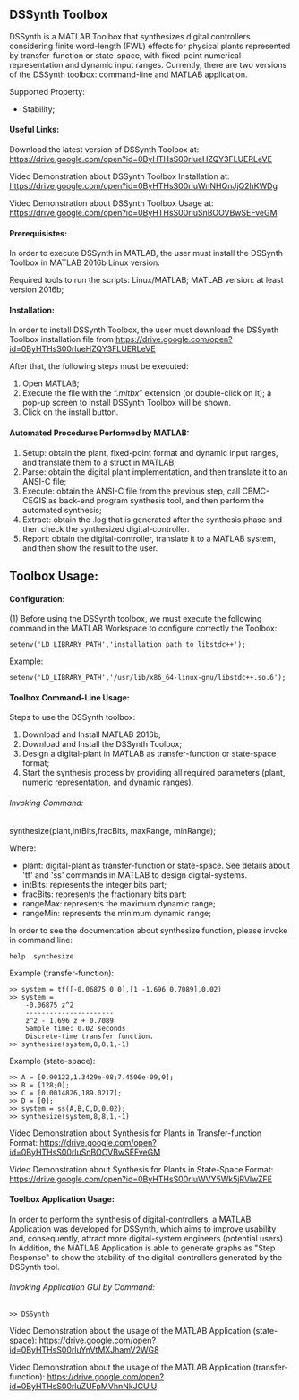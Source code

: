 ## DSSynth Toolbox

DSSynth is a MATLAB Toolbox that synthesizes digital controllers considering finite word-length (FWL) effects for physical plants represented by transfer-function or state-space, with fixed-point numerical representation and dynamic input ranges. Currently, there are two versions of the DSSynth toolbox: command-line and MATLAB application.

Supported Property:

* Stability;

#### Useful Links:

Download the latest version of DSSynth Toolbox at: https://drive.google.com/open?id=0ByHTHsS00rlueHZQY3FLUERLeVE

Video Demonstration about DSSynth Toolbox Installation at: https://drive.google.com/open?id=0ByHTHsS00rluWnNHQnJjQ2hKWDg

Video Demonstration about DSSynth Toolbox Usage at: https://drive.google.com/open?id=0ByHTHsS00rluSnBOOVBwSEFveGM

#### Prerequisistes:

In order to execute DSSynth in MATLAB, the user must install the DSSynth Toolbox in MATLAB 2016b Linux version.

Required tools to run the scripts: Linux/MATLAB;
MATLAB version: at least version 2016b;

#### Installation:

In order to install DSSynth Toolbox, the user must download the DSSynth Toolbox installation file from https://drive.google.com/open?id=0ByHTHsS00rlueHZQY3FLUERLeVE

After that, the following steps must be executed:

1. Open MATLAB;
2. Execute the file with the “$.mltbx$” extension (or double-click on it); a pop-up screen to install DSSynth Toolbox will be shown.
3. Click on the install button.

#### Automated Procedures Performed by MATLAB:

1. Setup: obtain the plant, fixed-point format and dynamic input ranges, and translate them to a struct in MATLAB;
2. Parse: obtain the digital plant implementation, and then translate it to an ANSI-C file;
3. Execute: obtain the ANSI-C file from the previous step, call CBMC-CEGIS as back-end program synthesis tool, and then perform the automated synthesis;
4. Extract: obtain the .log that is generated after the synthesis phase and then check the synthesized digital-controller.
5. Report: obtain the digital-controller, translate it to a MATLAB system, and then show the result to the user.

## Toolbox Usage:

#### Configuration:

(1) Before using the DSSynth toolbox, we must execute the following command in the MATLAB Workspace to configure correctly the Toolbox:

	setenv('LD_LIBRARY_PATH','installation path to libstdc++');

Example:

	setenv('LD_LIBRARY_PATH','/usr/lib/x86_64-linux-gnu/libstdc++.so.6');

#### Toolbox Command-Line Usage:

Steps to use the DSSynth toolbox:

1) Download and Install MATLAB 2016b;
2) Download and Install the DSSynth Toolbox;
3) Design a digital-plant in MATLAB as transfer-function or state-space format;
4) Start the synthesis process by providing all required parameters (plant, numeric representation, and dynamic ranges).

###### Invoking Command:

synthesize(plant,intBits,fracBits, maxRange, minRange);

Where:

- plant: digital-plant as transfer-function or state-space. See details about 'tf' and 'ss' commands in MATLAB to design digital-systems.
- intBits: represents the integer bits part;
- fracBits: represents the fractionary bits part;
- rangeMax: represents the maximum dynamic range;
- rangeMin: represents the minimum dynamic range;

In order to see the documentation about synthesize function, please invoke in command line:

``help  synthesize``

Example (transfer-function):

	>> system = tf([-0.06875 0 0],[1 -1.696 0.7089],0.02)
	>> system =
		-0.06875 z^2
		----------------------
		z^2 - 1.696 z + 0.7089
		Sample time: 0.02 seconds
		Discrete-time transfer function.
	>> synthesize(system,8,8,1,-1)
	
Example (state-space):
	
	>> A = [0.90122,1.3429e-08;7.4506e-09,0];
	>> B = [128;0];
	>> C = [0.0014826,189.0217];
	>> D = [0];
	>> system = ss(A,B,C,D,0.02);
	>> synthesize(system,8,8,1,-1)
	
Video Demonstration about Synthesis for Plants in Transfer-function Format: https://drive.google.com/open?id=0ByHTHsS00rluSnBOOVBwSEFveGM

Video Demonstration about Synthesis for Plants in State-Space Format: https://drive.google.com/open?id=0ByHTHsS00rluWVY5Wk5jRVlwZFE

#### Toolbox Application Usage:

In order to perform the synthesis of digital-controllers, a MATLAB Application was developed for DSSynth, which aims to improve usability and, consequently, attract more digital-system engineers (potential users). In Addition, the MATLAB Application is able to generate graphs as "Step Response" to show the stability of the digital-controllers generated by the DSSynth tool.

###### Invoking Application GUI by Command:

	>> DSSynth

Video Demonstration about the usage of the MATLAB Application (state-space): https://drive.google.com/open?id=0ByHTHsS00rluYnVtMXJhamV2WG8

Video Demonstration about the usage of the MATLAB Application (transfer-function): https://drive.google.com/open?id=0ByHTHsS00rluZUFpMVhnNkJCUlU
